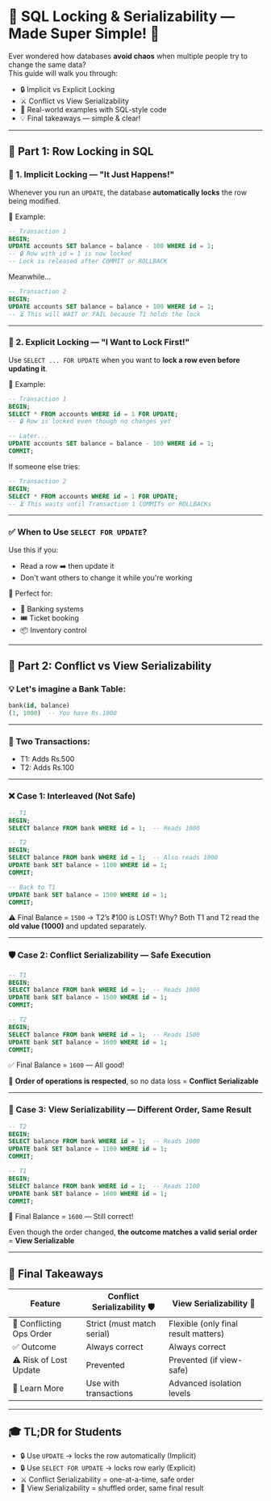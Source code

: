 # 💾 SQL Locking & Serializability — Made Super Simple! 🚀

Ever wondered how databases **avoid chaos** when multiple people try to change the same data?  
This guide will walk you through:

- 🔒 Implicit vs Explicit Locking
- ⚔️ Conflict vs View Serializability  
- 🧠 Real-world examples with SQL-style code  
- 💡 Final takeaways — simple & clear!

---

## 🔐 Part 1: Row Locking in SQL

### 🧭 1. Implicit Locking — "It Just Happens!"

Whenever you run an `UPDATE`, the database **automatically locks** the row being modified.

📌 Example:

```sql
-- Transaction 1
BEGIN;
UPDATE accounts SET balance = balance - 100 WHERE id = 1;
-- 🔒 Row with id = 1 is now locked
-- Lock is released after COMMIT or ROLLBACK
````

Meanwhile…

```sql
-- Transaction 2
BEGIN;
UPDATE accounts SET balance = balance + 100 WHERE id = 1;
-- ⏳ This will WAIT or FAIL because T1 holds the lock
```

---

### 🧭 2. Explicit Locking — "I Want to Lock First!"

Use `SELECT ... FOR UPDATE` when you want to **lock a row even before updating it**.

📌 Example:

```sql
-- Transaction 1
BEGIN;
SELECT * FROM accounts WHERE id = 1 FOR UPDATE;
-- 🔒 Row is locked even though no changes yet

-- Later...
UPDATE accounts SET balance = balance - 100 WHERE id = 1;
COMMIT;
```

If someone else tries:

```sql
-- Transaction 2
BEGIN;
SELECT * FROM accounts WHERE id = 1 FOR UPDATE;
-- ⏳ This waits until Transaction 1 COMMITs or ROLLBACKs
```

---

### ✅ When to Use `SELECT FOR UPDATE`?

Use this if you:

* Read a row ➡️ then update it
* Don't want others to change it while you're working

🎯 Perfect for:

* 💸 Banking systems
* 🎟 Ticket booking
* 📦 Inventory control

---

## 🧠 Part 2: Conflict vs View Serializability

### 💡 Let's imagine a Bank Table:

```sql
bank(id, balance)
(1, 1000)  -- You have Rs.1000
```

---

### 🔄 Two Transactions:

* T1: Adds Rs.500
* T2: Adds Rs.100

---

### ❌ Case 1: Interleaved (Not Safe)

```sql
-- T1
BEGIN;
SELECT balance FROM bank WHERE id = 1;  -- Reads 1000

-- T2
BEGIN;
SELECT balance FROM bank WHERE id = 1;  -- Also reads 1000
UPDATE bank SET balance = 1100 WHERE id = 1;
COMMIT;

-- Back to T1
UPDATE bank SET balance = 1500 WHERE id = 1;
COMMIT;
```

⚠️ Final Balance = `1500` → T2’s ₹100 is LOST!
Why? Both T1 and T2 read the **old value (1000)** and updated separately.

---

### 🛡️ Case 2: Conflict Serializability — Safe Execution

```sql
-- T1
BEGIN;
SELECT balance FROM bank WHERE id = 1;  -- Reads 1000
UPDATE bank SET balance = 1500 WHERE id = 1;
COMMIT;

-- T2
BEGIN;
SELECT balance FROM bank WHERE id = 1;  -- Reads 1500
UPDATE bank SET balance = 1600 WHERE id = 1;
COMMIT;
```

✅ Final Balance = `1600` — All good!

🔁 **Order of operations is respected**, so no data loss = **Conflict Serializable**

---

### 🧮 Case 3: View Serializability — Different Order, Same Result

```sql
-- T2
BEGIN;
SELECT balance FROM bank WHERE id = 1;  -- Reads 1000
UPDATE bank SET balance = 1100 WHERE id = 1;
COMMIT;

-- T1
BEGIN;
SELECT balance FROM bank WHERE id = 1;  -- Reads 1100
UPDATE bank SET balance = 1600 WHERE id = 1;
COMMIT;
```

🎯 Final Balance = `1600` — Still correct!

Even though the order changed, **the outcome matches a valid serial order** = **View Serializable**

---

## 🧠 Final Takeaways

| Feature                  | Conflict Serializability 🛡️ | View Serializability 👀              |
| ------------------------ | ---------------------------- | ------------------------------------ |
| 🔄 Conflicting Ops Order | Strict (must match serial)   | Flexible (only final result matters) |
| ✅ Outcome                | Always correct               | Always correct                       |
| ⚠️ Risk of Lost Update   | Prevented                    | Prevented (if view-safe)             |
| 📘 Learn More            | Use with transactions        | Advanced isolation levels            |

---

## 🎓 TL;DR for Students

* 🔒 Use `UPDATE` → locks the row automatically (Implicit)
* 🔒 Use `SELECT FOR UPDATE` → locks row early (Explicit)
* ⚔️ Conflict Serializability = one-at-a-time, safe order
* 👀 View Serializability = shuffled order, same final result
